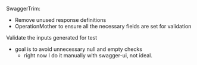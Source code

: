 SwaggerTrim:
- Remove unused response definitions
- OperationMother to ensure all the necessary fields are set for validation

Validate the inputs generated for test
- goal is to avoid unnecessary null and empty checks
  - right now I do it manually with swagger-ui, not ideal.
